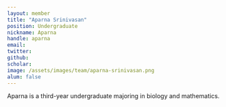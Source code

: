 ```yaml
---
layout: member
title: "Aparna Srinivasan"
position: Undergraduate
nickname: Aparna
handle: aparna
email: 
twitter: 
github: 
scholar: 
image: /assets/images/team/aparna-srinivasan.png
alum: false
---
```

Aparna is a third-year undergraduate majoring in biology and mathematics.